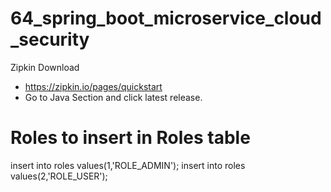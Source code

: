 # 64_spring_boot_microservice_cloud_security

Zipkin Download

- https://zipkin.io/pages/quickstart 
- Go to Java Section and click latest release.

# Roles to insert in Roles table

insert into roles values(1,'ROLE_ADMIN');
insert into roles values(2,'ROLE_USER');